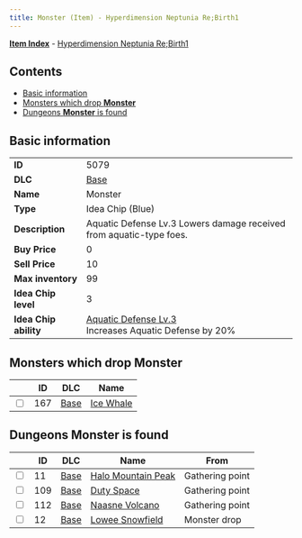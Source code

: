 ```yaml
---
title: Monster (Item) - Hyperdimension Neptunia Re;Birth1
---
```


[**Item Index**](/neptunia/rb1/item/index.html) - [Hyperdimension Neptunia Re;Birth1](/neptunia/rb1)

## Contents

- [Basic information](#basic-information)
- [Monsters which drop **Monster**](#monsters-which-drop-monster)
- [Dungeons **Monster** is found](#dungeons-monster-is-found)

## Basic information

|   |   |
| -- | -- |
| **ID** | 5079 |
| **DLC** | [Base](/neptunia/rb1/dlc/1-base.html) |
| **Name** | Monster |
| **Type** | Idea Chip (Blue) |
| **Description** | Aquatic Defense Lv.3 Lowers damage received from aquatic-type foes. |
| **Buy Price** | 0 |
| **Sell Price** | 10 |
| **Max inventory** | 99 |
| **Idea Chip level** | 3 |
| **Idea Chip ability** | [Aquatic Defense Lv.3](/neptunia/rb1/avatar/1-9578-aquatic-defense-lv-3.html)<br />Increases Aquatic Defense by 20% |


## Monsters which drop **Monster**

|    | ID | DLC | Name |
| -- | -- | --- | ---- |
| <input type="checkbox" id="rb1-monster-1-167" class="trackbox" /> | 167 | [Base](/neptunia/rb1/dlc/1-base.html) | [Ice Whale](/neptunia/rb1/monster/1-167-ice-whale.html) |


## Dungeons **Monster** is found

|    | ID | DLC | Name | From |
| -- | -- | --- | ---- | ---- |
| <input type="checkbox" id="rb1-dungeon-1-11" class="trackbox" /> | 11 | [Base](/neptunia/rb1/dlc/1-base.html) | [Halo Mountain Peak](/neptunia/rb1/dungeon/1-11-halo-mountain-peak.html) | Gathering point |
| <input type="checkbox" id="rb1-dungeon-1-109" class="trackbox" /> | 109 | [Base](/neptunia/rb1/dlc/1-base.html) | [Duty Space](/neptunia/rb1/dungeon/1-109-duty-space.html) | Gathering point |
| <input type="checkbox" id="rb1-dungeon-1-112" class="trackbox" /> | 112 | [Base](/neptunia/rb1/dlc/1-base.html) | [Naasne Volcano](/neptunia/rb1/dungeon/1-112-naasne-volcano.html) | Gathering point |
| <input type="checkbox" id="rb1-dungeon-1-12" class="trackbox" /> | 12 | [Base](/neptunia/rb1/dlc/1-base.html) | [Lowee Snowfield](/neptunia/rb1/dungeon/1-12-lowee-snowfield.html) | Monster drop |
